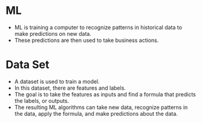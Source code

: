 # ML
- ML is training a computer to recognize patterns in historical data to make predictions on new data. 
- These predictions are then used to take business actions.

# Data Set
- A dataset is used to train a model. 
- In this dataset, there are features and labels. 
- The goal is to take the features as inputs and find a formula that predicts the labels, or outputs.
- The resulting ML algorithms can take new data, recognize patterns in the data, apply the formula, and make predictions about the data.